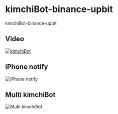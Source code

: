 # kimchiBot-binance-upbit
kimchiBot-binance-upbit

## Video
<a href="https://drive.google.com/file/d/1q4GGGveNLswus40wUX_bXm1ALCaFbcWR/view?usp=sharing">![kimchiBot](https://github.com/luvinland/kimchiBot-binance-upbit/assets/26864945/05832605-1076-4b0b-afce-4825a69f7d2e)</a>

## iPhone notify
![iPhone notify](https://github.com/luvinland/kimchiBot-binance-upbit/assets/26864945/a9f800ac-0a54-4b69-be21-1433506aa463)

## Multi kimchiBot
![Multi kimchiBot](https://github.com/luvinland/kimchiBot-binance-upbit/assets/26864945/a38dd9e9-54cd-45f6-98ce-b1cbdca65832)
